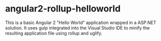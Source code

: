 # angular2-rollup-helloworld
This is a basic Angular 2 "Hello World" application wrapped in a ASP.NET solution. It uses gulp integrated into the Visual Studio IDE to minify the resulting application file using rollup and uglify.